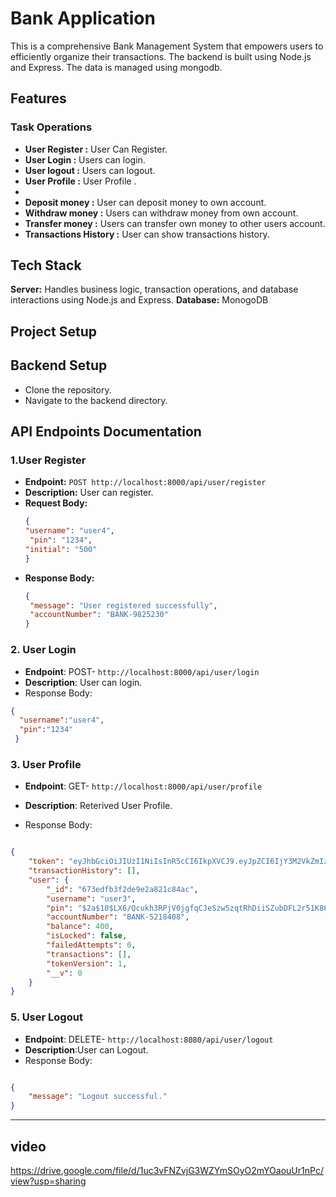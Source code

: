 # Bank Application

This is a comprehensive Bank Management System that empowers users to efficiently organize their transactions. The backend is built using Node.js and Express. The data is managed using mongodb.

## Features 

### Task Operations 

- **User Register  :** User Can Register.
- **User Login :** Users can login.
- **User logout :** Users can logout.
- **User Profile  :** User Profile .
- 
- **Deposit money  :** User can deposit money to own account.
- **Withdraw money :** Users can withdraw money from own account.
- **Transfer money :** Users can transfer own money to other users account.
- **Transactions History  :** User can show transactions history.


## Tech Stack 
**Server:** Handles business logic, transaction operations, and database interactions using Node.js and Express.
**Database:** MonogoDB


## Project Setup
## Backend Setup
- Clone the repository.
- Navigate to the backend directory.



## API Endpoints Documentation

### 1.User Register

- **Endpoint:** `POST http://localhost:8000/api/user/register`
- **Description:** User can register.
- **Request Body:**
  ```json
  {
  "username": "user4",
   "pin": "1234",
  "initial": "500"
  }

 - **Response Body:**
   ```json
   {
    "message": "User registered successfully",
    "accountNumber": "BANK-9825230"
   }


### 2. User Login
- **Endpoint**: POST- `http://localhost:8000/api/user/login`
- **Description**: User can login.
- Response Body:
```json
{
  "username":"user4",
  "pin":"1234"
 }


```
### 3. User Profile
- **Endpoint**: GET- `http://localhost:8000/api/user/profile`
- **Description**: Reterived User Profile.

- Response Body:
```json

{
    "token": "eyJhbGciOiJIUzI1NiIsInR5cCI6IkpXVCJ9.eyJpZCI6IjY3M2VkZmIzZjJkZTllMmE4MjFjODRhYyIsInRva2VuVmVyc2lvbiI6MSwiaWF0IjoxNzMyMTc4MTQ4LCJleHAiOjE3MzIxNzkwNDh9.wjVGYkhSSfdLeNRvWhi4_xuKN9fUn7uiPY7Nh5VM83g",
    "transactionHistory": [],
    "user": {
        "_id": "673edfb3f2de9e2a821c84ac",
        "username": "user3",
        "pin": "$2a$10$LX6/Qcukh3RPjV0jgfqCJeSzw5zqtRhDiiSZubDFL2r51K86k5dty",
        "accountNumber": "BANK-5218408",
        "balance": 400,
        "isLocked": false,
        "failedAttempts": 0,
        "transactions": [],
        "tokenVersion": 1,
        "__v": 0
    }
}

```

### 5. User Logout
- **Endpoint**: DELETE- `http://localhost:8080/api/user/logout`
- **Description**:User can Logout. 
- Response Body:
```json

{
    "message": "Logout successful."
}

```
---------------------------------------------------------------------------------------
## video
https://drive.google.com/file/d/1uc3vFNZvjG3WZYmSOyO2mYOaouUr1nPc/view?usp=sharing

